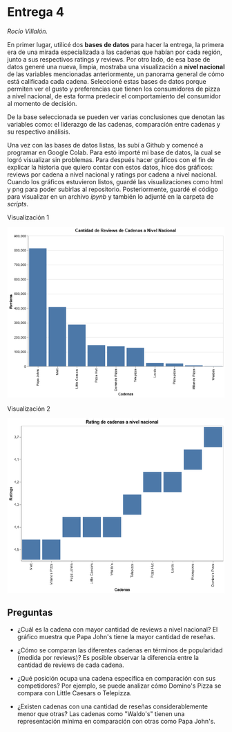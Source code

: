 # Entrega 4
_Rocío Villalón._

En primer lugar, utilicé dos **bases de datos** para hacer la entrega, la primera era de una mirada especializada a las cadenas que habían por cada región, junto a sus respectivos ratings y reviews. Por otro lado, de esa base de datos generé una nueva, limpia, mostraba una visualización a **nivel nacional** de las variables mencionadas anteriormente, un panorama general de cómo está calificada cada cadena. Seleccioné estas bases de datos porque permiten ver el gusto y preferencias que tienen los consumidores de pizza a nivel nacional, de esta forma predecir el comportamiento del consumidor al momento de decisión.

De la base seleccionada se pueden ver varias conclusiones que denotan las variables como: el liderazgo de las cadenas, comparación entre cadenas y su respectivo análisis.

Una vez con las bases de datos listas, las subí a Github y comencé a programar en Google Colab. Para estó importé mi base de datos, la cual se logró visualizar sin problemas. Para después hacer gráficos con el fin de explicar la historia que quiero contar con estos datos, hice dos gráficos: reviews por cadena a nivel nacional y ratings por cadena a nivel nacional. Cuando los gráficos estuvieron listos, guardé las visualizaciones como html y png para poder subirlas al repositorio. Posteriormente, guardé el código para visualizar en un archivo *ipynb* y también lo adjunté en la carpeta de *scripts*.

Visualización 1

![imagen](https://github.com/rociovillalon/Mercado-de-pizzas-en-Chile-Arce-Bobadilla-y-Villal-n/blob/main/Entrega%204/Villal%C3%B3n_Integrante_03_Roc%C3%ADo/visualizaci%C3%B3n/visualization%20(1).png?raw=true)

Visualización 2

![imagen](https://github.com/rociovillalon/Mercado-de-pizzas-en-Chile-Arce-Bobadilla-y-Villal-n/blob/main/Entrega%204/Villal%C3%B3n_Integrante_03_Roc%C3%ADo/visualizaci%C3%B3n/visualizaci%C3%B3n%202.png?raw=true)

## Preguntas

- ¿Cuál es la cadena con mayor cantidad de reviews a nivel nacional?
El gráfico muestra que Papa John's tiene la mayor cantidad de reseñas.

- ¿Cómo se comparan las diferentes cadenas en términos de popularidad (medida por reviews)?
Es posible observar la diferencia entre la cantidad de reviews de cada cadena.

- ¿Qué posición ocupa una cadena específica en comparación con sus competidores?
Por ejemplo, se puede analizar cómo Domino's Pizza se compara con Little Caesars o Telepizza.

- ¿Existen cadenas con una cantidad de reseñas considerablemente menor que otras?
Las cadenas como "Waldo's" tienen una representación mínima en comparación con otras como Papa John's.

 



